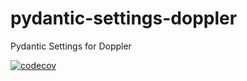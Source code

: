 # pydantic-settings-doppler
Pydantic Settings for Doppler

[![codecov](https://codecov.io/gh/ajauniskis/pydantic-settings-doppler/graph/badge.svg?token=XB1M3ET2H7)](https://codecov.io/gh/ajauniskis/pydantic-settings-doppler)
